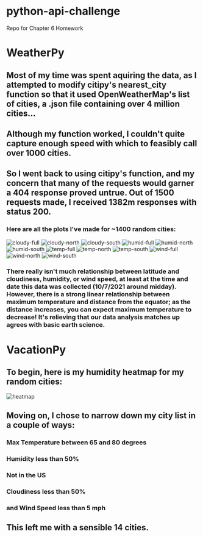 # python-api-challenge
Repo for Chapter 6 Homework
 
# WeatherPy
## Most of my time was spent aquiring the data, as I attempted to modify citipy's nearest_city function so that it used OpenWeatherMap's list of cities, a .json file containing over 4 million cities...
## Although my function worked, I couldn't quite capture enough speed with which to feasibly call over 1000 cities.
## So I went back to using citipy's function, and my concern that many of the requests would garner a 404 response proved untrue. Out of 1500 requests made, I received 1382m responses with status 200.

### Here are all the plots I've made for ~1400 random cities:
![cloudy-full](WeatherPy/outputs/CloudinessvsLatitude.png)
![cloudy-north](WeatherPy/outputs/CloudinessvsNorthernLatitudeRegression.png)
![cloudy-south](WeatherPy/outputs/CloudinessvsSouthernLatitudeRegression.png)
![humid-full](WeatherPy/outputs/HumidityvsLatitude.png)
![humid-north](WeatherPy/outputs/HumidityvsNorthernLatitudeRegression.png)
![humid-south](WeatherPy/outputs/HumidityvsSouthernLatitudeRegression.png)
![temp-full](WeatherPy/outputs/Max%20Temperature%20(F)vsLatitude.png)
![temp-north](WeatherPy/outputs/Max%20Temperature%20(F)vsNorthernLatitudeRegression.png)
![temp-south](WeatherPy/outputs/Max%20Temperature%20(F)vsSouthernLatitudeRegression.png)
![wind-full](WeatherPy/outputs/Wind%20SpeedvsLatitude.png)
![wind-north](WeatherPy/outputs/Wind%20SpeedvsNorthernLatitudeRegression.png)
![wind-south](WeatherPy/outputs/Wind%20SpeedvsSouthernLatitudeRegression.png)

### There really isn't much relationship between latitude and cloudiness, humidity, or wind speed, at least at the time and date this data was collected (10/7/2021 around midday). However, there is a strong linear relationship between maximum temperature and distance from the equator; as the distance increases, you can expect maximum temperature to decrease! It's relieving that our data analysis matches up agrees with basic earth science.

# VacationPy
## To begin, here is my humidity heatmap for my random cities:
![heatmap](VacationPy/outputs/humiditymap.png)

## Moving on, I chose to narrow down my city list in a couple of ways:
### Max Temperature between 65 and 80 degrees
### Humidity less than 50%
### Not in the US 
### Cloudiness less than 50%
### and Wind Speed less than 5 mph
## This left me with a sensible 14 cities.